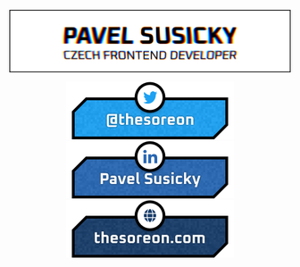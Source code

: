 ![thumbnail photo](https://raw.githubusercontent.com/Thesoreon/thesoreon/master/glitched-thumbnail.png)

<div align="center">
    <a href="https://twitter.com/thesoreon">
        <img src="https://raw.githubusercontent.com/Thesoreon/thesoreon/master/assets/twitter-button.png">
    </a>
    <a href="https://www.linkedin.com/in/pavel-susicky">
        <img src="https://raw.githubusercontent.com/Thesoreon/thesoreon/master/assets/linkedin-button.png">
    </a>
    <a href="https://thesoreon.com">
        <img src="https://raw.githubusercontent.com/Thesoreon/thesoreon/master/assets/website-button.png">
    </a>
</div>
